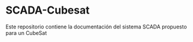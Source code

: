 # SCADA-Cubesat
Este repositorio contiene la documentación del sistema SCADA propuesto para un CubeSat
##
